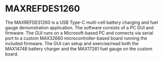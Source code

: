 # MAXREFDES1260
 The MAXREFDES1260 is a USB Type-C multi-cell battery charging and fuel gauge demonstration application. The software consists of a PC GUI and firmware. The GUI runs on a Microsoft-based PC and connects via serial port to a custom MAX32660 microcontroller-based board running the included firmware. The GUI can setup and exercise/read both the MAX14748 battery charger and the MAX17261 fuel gauge on the custom board. 
